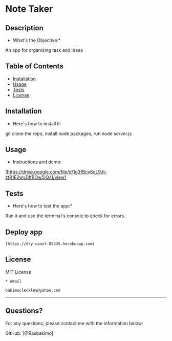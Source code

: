 # Note Taker
  
  
  ## Description 
  
  * What's the Objective:* 
  
  An app for organizing task and ideas
  
  ## Table of Contents
  * [Installation](#installation)
  * [Usage](#usage)
  * [Tests](#tests)
  * [License](#license)
  
  ## Installation
  
  * Here's how to install it:
  
 git clone the repo, install node packages, run node server.js  
  
  ## Usage 
  
  * Instructions and demo:

   
   
   
   [https://drive.google.com/file/d/1g3fBcv6oL9Jt-zt81E2wvDIfBOw5IQ4I/view]
   
   
   


   
  
  ## Tests
  
  * Here's how to test the app:*
  
   Run it and use the terminal's console to check for errors.
   ## Deploy app 
    
    [https://dry-coast-89335.herokuapp.com]
  
  ## License
  
  MIT License
  
    
    * email
    
    bakimocleckley@yahoo.com
  ---
  
  ## Questions?
  
  
  For any questions, please contact me with the information below:
 
  GitHub: [@Rasbakimo]
  
